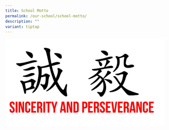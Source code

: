 ```yaml
---
title: School Motto
permalink: /our-school/school-motto/
description: ""
variant: tiptap
---
```

![](/images/motto-copy.jpeg)